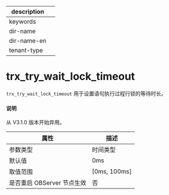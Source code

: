 |description||
|---|---|
|keywords||
|dir-name||
|dir-name-en||
|tenant-type||

trx_try_wait_lock_timeout 
==============================================

`trx_try_wait_lock_timeout` 用于设置语句执行过程行锁的等待时长。


<main id="notice" type='explain'>
  <h4>说明</h4>
  <p>从 V3.1.0 版本开始弃用。</p>
</main>

|      **属性**      |     **描述**     |
|------------------|----------------|
| 参数类型             | 时间类型           |
| 默认值              | 0ms            |
| 取值范围             | \[0ms, 100ms\] |
| 是否重启 OBServer 节点生效 | 否              |


